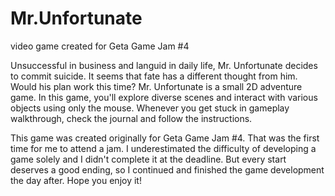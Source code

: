 # Mr.Unfortunate
video game created for Geta Game Jam #4

Unsuccessful in business and languid in daily life, Mr. Unfortunate decides to commit suicide. It seems that fate has a different thought from him. Would his plan work this time?
Mr. Unfortunate is a small 2D adventure game. In this game, you'll explore diverse scenes and interact with various objects using only the mouse. Whenever you get stuck in gameplay walkthrough, check the journal and follow the instructions.

This game was created originally for Geta Game Jam #4. That was the first time for me to attend a jam. I underestimated the difficulty of developing a game solely and I didn't complete it at the deadline. But every start deserves a good ending, so I continued and finished the game development the day after. Hope you enjoy it!
